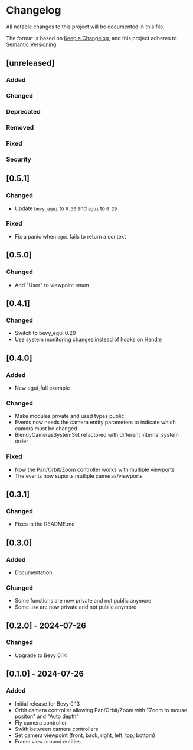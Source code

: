 # Changelog

All notable changes to this project will be documented in this file.

The format is based on [Keep a Changelog](https://keepachangelog.com/en/1.1.0/),
and this project adheres to [Semantic Versioning](https://semver.org/spec/v2.0.0.html).

## [unreleased] 

### Added

### Changed

### Deprecated

### Removed

### Fixed

### Security

## [0.5.1]

### Changed

- Update `bevy_egui` to `0.30` and `egui` to `0.29`

### Fixed

- Fix a panic when `egui` fails to return a context

## [0.5.0]

### Changed

- Add "User" to viewpoint enum

## [0.4.1] 

### Changed

- Switch to bevy_egui 0.29
- Use system monitoring changes instead of hooks on Handle<Mesh>

## [0.4.0] 

### Added

- New egui_full example

### Changed

- Make modules private and used types public
- Events now needs the camera entity parameters to indicate which camera must
  be changed
- BlendyCamerasSystemSet refactored with different internal system order

### Fixed

- Now the Pan/Orbit/Zoom controller works with multiple viewports
- The events now suports mutliple cameras/viewports

## [0.3.1] 

### Changed

- Fixes in the README.md

## [0.3.0] 

### Added

- Documentation

### Changed

- Some functions are now private and not public anymore
- Some `use` are now private and not public anymore 

## [0.2.0] - 2024-07-26

### Changed

- Upgrade to Bevy 0.14

## [0.1.0] - 2024-07-26

### Added

- Initial release for Bevy 0.13
- Orbit camera controller allowing Pan/Orbit/Zoom with "Zoom to mouse positon" and "Auto depth"
- Fly camera controller
- Swith between camera controllers
- Set camera viewpoint (front, back, right, left, top, bottom)
- Frame view around entities
